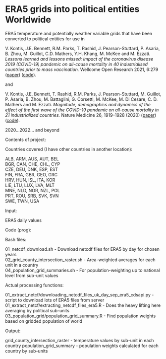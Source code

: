 # ERA5 grids into political entities Worldwide

ERA5 temperature and potentially weather variable grids that have been converted to political entities for use in 

V. Kontis, J.E. Bennett, R.M. Parks, T. Rashid, J. Pearson-Stuttard, P. Asaria, B. Zhou, M. Guillot, C.D. Mathers, Y.H. Khang, M. McKee and M. Ezzati. _Lessons learned and lessons missed: impact of the coronavirus disease 2019 (COVID-19) pandemic on all-cause mortality in 40 industrialised countries prior to mass vaccination._ Wellcome Open Research 2021, 6:279
([paper](https://wellcomeopenresearch.org/articles/6-279)) ([code](https://github.com/vkontis/excess_mortality/tree/pub2)).

and 

V. Kontis, J.E. Bennett, T. Rashid, R.M. Parks, J. Pearson-Stuttard, M. Guillot, P. Asaria, B. Zhou, M. Battaglini, G. Corsetti, M. McKee, M. Di Cesare, C. D. Mathers and M. Ezzati. _Magnitude, demographics and dynamics of the effect of the first wave of the COVID-19 pandemic on all-cause mortality in 21 industrialized countries._ Nature Medicine 26, 1919–1928 (2020) ([paper](https://www.nature.com/articles/s41591-020-1112-0)) ([code](https://github.com/vkontis/excess_mortality/tree/pub)).

2020...2022... and beyond

Contents of project:

Countries covered (I have other countries in another location):

ALB, ARM, AUS, AUT, BEL\
BGR, CAN, CHE, CHL, CYP\
CZE, DEU, DNK, ESP, EST\
FIN, FRA, GBR, GEO, GRC\
HRV, HUN, ISL, ITA, KOR\
LIE, LTU, LUX, LVA, MLT\
MNE, NLD, NOR, NZL, POL\
PRT, ROU, SRB, SVK, SVN\
SWE, TWN, USA

Input:

ERA5 daily values

Code (prog):

Bash files:

01_netcdf_download.sh                   - Download netcdf files for ERA5 by day for chosen years\
02_grid_county_intersection_raster.sh   - Area-weighted averages for each unit in a country\
04_population_grid_summaries.sh         - For population-weighting up to national level from sub-unit values

Actual processing functions:

01_extract_netcf/downloading_netcdf_files_uk_day_sep_era5_cdsapi.py - script to download lots of ERA5 files from server\
01_extract_netcf/extracting_netcdf_files_era5.R - Does the heavy lifting here averaging by political sub-units\
03_population_grid/population_grid_summary.R  - Find population weights based on gridded population of world

Output:

grid_county_intersection_raster - temperature values by sub-unit in each country
population_grid_summary         - population weights calculated for each country by sub-units
